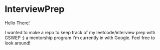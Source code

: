 # InterviewPrep

Hello There! 

I wanted to make a repo to keep track of my leetcode/interview prep with GSWEP :) a mentorship program I'm currently in with Google. Feel free to look around! 
